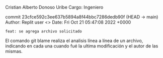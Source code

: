 Cristian Alberto Donoso Uribe
Cargo: Ingeniero

commit 23cfce592c3ee637b5894a8f44bbc7286dedb90f
 (HEAD -> main)
Author: Replit user <>
Date:   Fri Oct 21 05:47:08 2022 +0000

    feat: se agrega archivo solicitado

El comando git blame realiza el analisis línea a línea de un archivo, indicando en cada una cuando fué la ultima modificación y el autor de las mismas.